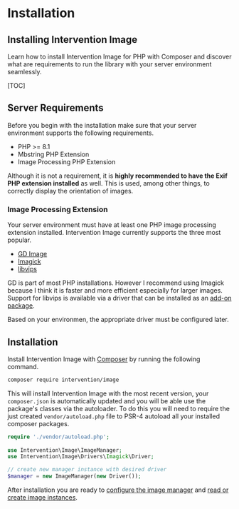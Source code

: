 # Installation
## Installing Intervention Image
Learn how to install Intervention Image for PHP with Composer and discover what are requirements to run the library with your server environment seamlessly.

[TOC]

## Server Requirements

Before you begin with the installation make sure that your server environment
supports the following requirements.

- PHP >= 8.1
- Mbstring PHP Extension
- Image Processing PHP Extension

Although it is not a requirement, it is **highly recommended to have the Exif
PHP extension installed** as well. This is used, among other things, to correctly
display the orientation of images.

### Image Processing Extension

Your server environment must have at least one PHP image processing extension
installed. Intervention Image currently supports the three most popular.

- [GD Image](https://www.php.net/manual/en/book.image.php)
- [Imagick](https://www.php.net/manual/en/book.imagick.php)
- [libvips](https://www.libvips.org)

GD is part of most PHP installations. However I recommend using Imagick because
I think it is faster and more efficient especially for larger images. Support
for libvips is available via a driver that can be installed as an [add-on
package](https://github.com/Intervention/image-driver-vips).

Based on your environmen, the appropriate driver must be configured later.

## Installation

Install Intervention Image with [Composer](https://getcomposer.org/) by running
the following command.

```bash
composer require intervention/image
```

This will install Intervention Image with the most recent version, your
`composer.json` is automatically updated and you will be able use the package's
classes via the autoloader. To do this you will need to require the just
created `vendor/autoload.php` file to PSR-4 autoload all your installed
composer packages.

```php
require './vendor/autoload.php';
 
use Intervention\Image\ImageManager;
use Intervention\Image\Drivers\Imagick\Driver;

// create new manager instance with desired driver
$manager = new ImageManager(new Driver());
```

After installation you are ready to [configure the image manager](/v3/basics/configuration-drivers) and [read or create image instances](/v3/basics/instantiation).
